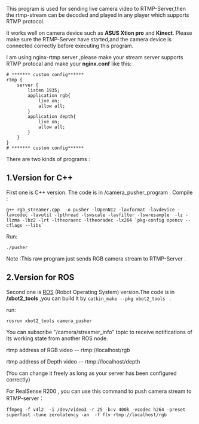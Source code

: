 This program  is used for sending live camera video to RTMP-Server,then the rtmp-stream can be decoded and played in any player which supports RTMP protocol.

It works well on camera device such as **ASUS Xtion pro** and **Kinect**. 
Please make sure the RTMP-Server have started,and the camera device is connected correctly before executing this program.

I am using nginx-rtmp server ,please make your stream server supports RTMP protocal and make your **nginx.conf** like this:

```
# ******* custom config******
rtmp {
    server {
        listen 1935;
		application rgb{
			live on;
			allow all;
		}
		application depth{
			live on;
			allow all;
		}
    }
}
# ******* custom config******
```

There are two kinds of programs :

## 1.Version for C++  

First one is C++ version. The code is in /camera_pusher_program .
Compile :

```
g++ rgb_streamer.cpp  -o pusher -lOpenNI2 -lavformat -lavdevice -lavcodec -lavutil -lpthread -lswscale -lavfilter -lswresample  -lz -llzma -lbz2 -lrt -ltheoraenc -ltheoradec -lx264 `pkg-config opencv --cflags --libs`
```

Run:
```
./pusher
```

Note :This raw program  just sends RGB camera stream to RTMP-Server .

## 2.Version for ROS 

Second one is [ROS](http://wiki.ros.org/) (Robot Operating System)  version.The code is in **/xbot2_tools**  ,you can build it by `catkin_make --pkg xbot2_tools ` . 

run:

```
rosrun xbot2_tools camera_pusher
```

You can subscribe  "/camera/streamer_info" topic to receive notifications of its working state from another ROS node.

rtmp address of RGB video --  rtmp://localhost/rgb

rtmp address of Depth video -- rtmp://localhost/depth

(You can change it freely as long as your server has been configured correctly)

For RealSense R200 , you can use this command to push camera stream to RTMP-server：
```
ffmpeg -f v4l2  -i /dev/video3 -r 25 -b:v 400k -vcodec h264 -preset superfast -tune zerolatency -an  -f flv rtmp://localhost/rgb

```

